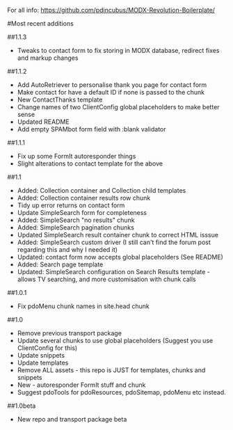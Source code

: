 For all info: https://github.com/pdincubus/MODX-Revolution-Boilerplate/

#Most recent additions

##1.1.3

* Tweaks to contact form to fix storing in MODX database, redirect fixes and markup changes

##1.1.2

* Add AutoRetriever to personalise thank you page for contact form
* Make contact for have a default ID if none is passed to the chunk
* New ContactThanks template
* Change names of two ClientConfig global placeholders to make better sense
* Updated README
* Add empty SPAMbot form field with :blank validator

##1.1.1

* Fix up some FormIt autoresponder things
* Slight alterations to contact template for the above

##1.1

* Added: Collection container and Collection child templates
* Added: Collection container results row chunk
* Tidy up error returns on contact form
* Update SimpleSearch form for completeness
* Added: SimpleSearch "no results" chunk
* Added: SimpleSearch pagination chunks
* Updated SimpleSearch result container chunk to correct HTML isssue
* Added: SimpleSearch custom driver (I still can't find the forum post regarding this and why I needed it)
* Updated: contact form now accepts global placeholders (See README)
* Added: Search page template
* Updated: SimpleSearch configuration on Search Results template - allows TV searching, and more customisation with chunk calls

##1.0.1

* Fix pdoMenu chunk names in site.head chunk

##1.0

* Remove previous transport package
* Update several chunks to use global placeholders (Suggest you use ClientConfig for this)
* Update snippets
* Update templates
* Remove ALL assets - this repo is JUST for templates, chunks and snippets
* New - autoresponder FormIt stuff and chunk
* Suggest pdoTools for pdoResources, pdoSitemap, pdoMenu etc instead.

##1.0beta

* New repo and transport package beta
